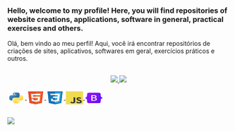 ### Hello, welcome to my profile! Here, you will find repositories of website creations, applications, software in general, practical exercises and others.
Olá, bem vindo ao meu perfil! Aqui, você irá encontrar repositórios de criações de sites, aplicativos, softwares em geral, exercícios práticos e outros.
##
<div align="center">

  <a href="https://github.com/J7ohn">

  <img height="150em" src="https://github-readme-stats.vercel.app/api?username=J7ohn&show_icons=true&theme=dark&include_all_commits=true&count_private=true"/>

  <img height="110em" src="https://github-readme-stats.vercel.app/api/top-langs/?username=J7ohn&layout=compact&langs_count=7&theme=dark"/>

</div>

<div style="display: inline_block"><br>

  <img align="center" alt="Python" height="30" width="40" src="https://raw.githubusercontent.com/devicons/devicon/master/icons/python/python-original.svg">
  <img align="center" alt="HTML" height="30" width="40" src="https://raw.githubusercontent.com/devicons/devicon/master/icons/html5/html5-original.svg">
  <img align="center" alt="CSS" height="30" width="40" src="https://raw.githubusercontent.com/devicons/devicon/master/icons/css3/css3-original.svg">
  <img align="center" alt="js" height="30" width="40" src="https://raw.githubusercontent.com/devicons/devicon/master/icons/javascript/javascript-original.svg">
  <img align="center" alt="bootstrap" height="30" width="40" src="https://raw.githubusercontent.com/devicons/devicon/master/icons/bootstrap/bootstrap-original.svg">
  
</div>

##

<div>

<a href="https://www.linkedin.com/in/joão-victor-fonseca-saraiva-4680a7224" target="_blank"><img src="https://img.shields.io/badge/-LinkedIn-%230077B5?style=for-the-badge&logo=linkedin&logoColor=white" target="_blank"></a> 

</div>
